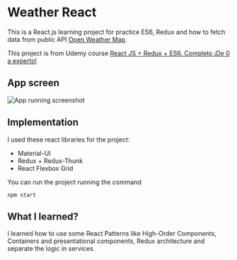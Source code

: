 # Weather React

This is a React.js learning project for practice ES6, Redux and how to fetch data from public API [Open Weather Map](https://openweathermap.org/).

This project is from Udemy course [React JS + Redux + ES6. Completo ¡De 0 a experto!](https://www.udemy.com/course/react-js-redux-es6-completo-de-0-a-experto-espanol/)

## App screen

![App running screenshot](https://github.com/dvariaz/weather-react/blob/master/public/img/screenshots/App_Screenshot.png?raw=true)

## Implementation

I used these react libraries for the project:

-   Material-UI
-   Redux + Redux-Thunk
-   React Flexbox Grid

You can run the project running the command

`npm start`

## What I learned?

I learned how to use some React Patterns like High-Order Components, Containers and presentational components, Redux architecture and separate the logic in services.
